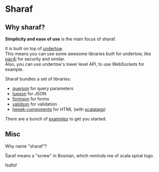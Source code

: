 
# Sharaf

## Why sharaf?

**Simplicity and ease of use** is the main focus of sharaf.  

It is built on top of [undertow](https://undertow.io/).  
This means you can use some awesome libraries built for undertow, like [pac4j](https://github.com/pac4j/undertow-pac4j) for security and similar.  
Also, you can use undertow's lower level API, to use WebSockets for example.

Sharaf bundles a set of libraries:
- [querson](./querson) for query parameters
- [tupson](https://github.com/sake92/tupson) for JSON
- [formson](./formson) for forms
- [validson](./formson) for validation
- [hepek-components](https://github.com/sake92/hepek) for HTML (with [scalatags](https://github.com/com-lihaoyi/scalatags))

There are a bunch of [examples](./examples) to get you started.

## Misc

Why name "sharaf"?  

Šaraf means a "screw" in Bosnian, which reminds me of scala spiral logo.

fsdfsf